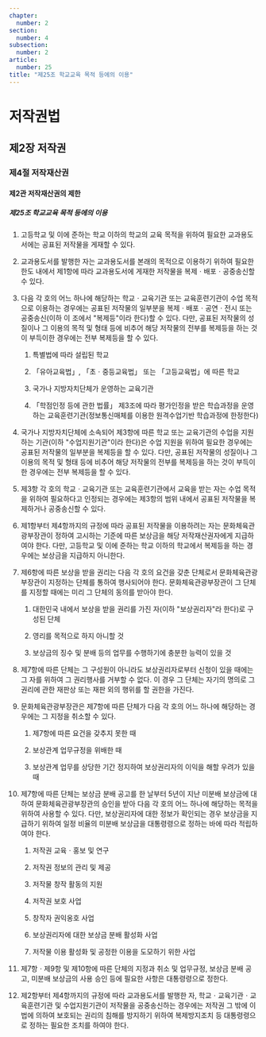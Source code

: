 ```yaml
---
chapter:
  number: 2
section:
  number: 4
subsection:
  number: 2
article:
  number: 25
title: "제25조 학교교육 목적 등에의 이용"
---
```

# 저작권법

## 제2장 저작권

### 제4절 저작재산권

#### 제2관 저작재산권의 제한

##### 제25조 학교교육 목적 등에의 이용

1. 고등학교 및 이에 준하는 학교 이하의 학교의 교육 목적을 위하여 필요한 교과용도서에는 공표된 저작물을 게재할 수 있다.

2. 교과용도서를 발행한 자는 교과용도서를 본래의 목적으로 이용하기 위하여 필요한 한도 내에서 제1항에 따라 교과용도서에 게재한 저작물을 복제ㆍ배포ㆍ공중송신할 수 있다.

3. 다음 각 호의 어느 하나에 해당하는 학교ㆍ교육기관 또는 교육훈련기관이 수업 목적으로 이용하는 경우에는 공표된 저작물의 일부분을 복제ㆍ배포ㆍ공연ㆍ전시 또는 공중송신(이하 이 조에서 "복제등"이라 한다)할 수 있다. 다만, 공표된 저작물의 성질이나 그 이용의 목적 및 형태 등에 비추어 해당 저작물의 전부를 복제등을 하는 것이 부득이한 경우에는 전부 복제등을 할 수 있다.

    1. 특별법에 따라 설립된 학교

    2. 「유아교육법」, 「초ㆍ중등교육법」 또는 「고등교육법」에 따른 학교

    3. 국가나 지방자치단체가 운영하는 교육기관

    4. 「학점인정 등에 관한 법률」 제3조에 따라 평가인정을 받은 학습과정을 운영하는 교육훈련기관(정보통신매체를 이용한 원격수업기반 학습과정에 한정한다)

4. 국가나 지방자치단체에 소속되어 제3항에 따른 학교 또는 교육기관의 수업을 지원하는 기관(이하 "수업지원기관"이라 한다)은 수업 지원을 위하여 필요한 경우에는 공표된 저작물의 일부분을 복제등을 할 수 있다. 다만, 공표된 저작물의 성질이나 그 이용의 목적 및 형태 등에 비추어 해당 저작물의 전부를 복제등을 하는 것이 부득이한 경우에는 전부 복제등을 할 수 있다.

5. 제3항 각 호의 학교ㆍ교육기관 또는 교육훈련기관에서 교육을 받는 자는 수업 목적을 위하여 필요하다고 인정되는 경우에는 제3항의 범위 내에서 공표된 저작물을 복제하거나 공중송신할 수 있다.

6. 제1항부터 제4항까지의 규정에 따라 공표된 저작물을 이용하려는 자는 문화체육관광부장관이 정하여 고시하는 기준에 따른 보상금을 해당 저작재산권자에게 지급하여야 한다. 다만, 고등학교 및 이에 준하는 학교 이하의 학교에서 복제등을 하는 경우에는 보상금을 지급하지 아니한다.

7. 제6항에 따른 보상을 받을 권리는 다음 각 호의 요건을 갖춘 단체로서 문화체육관광부장관이 지정하는 단체를 통하여 행사되어야 한다. 문화체육관광부장관이 그 단체를 지정할 때에는 미리 그 단체의 동의를 받아야 한다.

    1. 대한민국 내에서 보상을 받을 권리를 가진 자(이하 "보상권리자"라 한다)로 구성된 단체

    2. 영리를 목적으로 하지 아니할 것

    3. 보상금의 징수 및 분배 등의 업무를 수행하기에 충분한 능력이 있을 것

8. 제7항에 따른 단체는 그 구성원이 아니라도 보상권리자로부터 신청이 있을 때에는 그 자를 위하여 그 권리행사를 거부할 수 없다. 이 경우 그 단체는 자기의 명의로 그 권리에 관한 재판상 또는 재판 외의 행위를 할 권한을 가진다.

9. 문화체육관광부장관은 제7항에 따른 단체가 다음 각 호의 어느 하나에 해당하는 경우에는 그 지정을 취소할 수 있다.

    1. 제7항에 따른 요건을 갖추지 못한 때

    2. 보상관계 업무규정을 위배한 때

    3. 보상관계 업무를 상당한 기간 정지하여 보상권리자의 이익을 해할 우려가 있을 때

10. 제7항에 따른 단체는 보상금 분배 공고를 한 날부터 5년이 지난 미분배 보상금에 대하여 문화체육관광부장관의 승인을 받아 다음 각 호의 어느 하나에 해당하는 목적을 위하여 사용할 수 있다. 다만, 보상권리자에 대한 정보가 확인되는 경우 보상금을 지급하기 위하여 일정 비율의 미분배 보상금을 대통령령으로 정하는 바에 따라 적립하여야 한다.

    1. 저작권 교육ㆍ홍보 및 연구

    2. 저작권 정보의 관리 및 제공

    3. 저작물 창작 활동의 지원

    4. 저작권 보호 사업

    5. 창작자 권익옹호 사업

    6. 보상권리자에 대한 보상금 분배 활성화 사업

    7. 저작물 이용 활성화 및 공정한 이용을 도모하기 위한 사업

11. 제7항ㆍ제9항 및 제10항에 따른 단체의 지정과 취소 및 업무규정, 보상금 분배 공고, 미분배 보상금의 사용 승인 등에 필요한 사항은 대통령령으로 정한다.

12. 제2항부터 제4항까지의 규정에 따라 교과용도서를 발행한 자, 학교ㆍ교육기관ㆍ교육훈련기관 및 수업지원기관이 저작물을 공중송신하는 경우에는 저작권 그 밖에 이 법에 의하여 보호되는 권리의 침해를 방지하기 위하여 복제방지조치 등 대통령령으로 정하는 필요한 조치를 하여야 한다.

